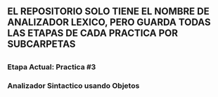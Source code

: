 <h2> EL REPOSITORIO SOLO TIENE EL NOMBRE DE ANALIZADOR LEXICO, PERO GUARDA TODAS LAS ETAPAS DE CADA PRACTICA POR SUBCARPETAS <h2>

<h3> Etapa Actual: Practica #3 <h3>
Analizador Sintactico usando Objetos
